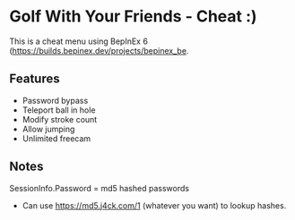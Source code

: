 # Golf With Your Friends - Cheat :)
This is a cheat menu using BepInEx 6 (https://builds.bepinex.dev/projects/bepinex_be.


## Features
- Password bypass
- Teleport ball in hole
- Modify stroke count
- Allow jumping
- Unlimited freecam



## Notes
SessionInfo.Password = md5 hashed passwords
- Can use https://md5.j4ck.com/1 (whatever you want) to lookup hashes.
